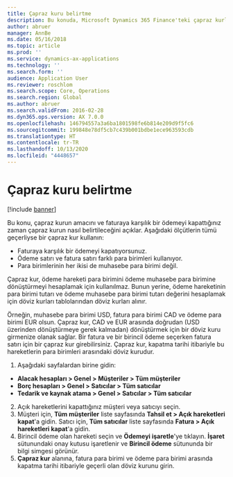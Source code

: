 ```yaml
---
title: Çapraz kuru belirtme
description: Bu konuda, Microsoft Dynamics 365 Finance'teki çapraz kurlar hakkında bilgi verilmektedir.
author: abruer
manager: AnnBe
ms.date: 05/16/2018
ms.topic: article
ms.prod: ''
ms.service: dynamics-ax-applications
ms.technology: ''
ms.search.form: ''
audience: Application User
ms.reviewer: roschlom
ms.search.scope: Core, Operations
ms.search.region: Global
ms.author: abruer
ms.search.validFrom: 2016-02-28
ms.dyn365.ops.version: AX 7.0.0
ms.openlocfilehash: 146794557a3a6ba1801598fe6b814e209d9f5fc6
ms.sourcegitcommit: 199848e78df5cb7c439b001bdbe1ece963593cdb
ms.translationtype: HT
ms.contentlocale: tr-TR
ms.lasthandoff: 10/13/2020
ms.locfileid: "4448657"
---
```

# <a name="specify-the-cross-rate"></a>Çapraz kuru belirtme

[!include [banner](../includes/banner.md)]

Bu konu, çapraz kurun amacını ve faturaya karşılık bir ödemeyi kapattığınız zaman çapraz kurun nasıl belirtileceğini açıklar. Aşağıdaki ölçütlerin tümü geçerliyse bir çapraz kur kullanın: 
-   Faturaya karşılık bir ödemeyi kapatıyorsunuz. 
-   Ödeme satırı ve fatura satırı farklı para birimleri kullanıyor. 
-   Para birimlerinin her ikisi de muhasebe para birimi değil. 

Çapraz kur, ödeme hareketi para birimini ödeme muhasebe para birimine dönüştürmeyi hesaplamak için kullanılmaz. Bunun yerine, ödeme hareketinin para birimi tutarı ve ödeme muhasebe para birimi tutarı değerini hesaplamak için döviz kurları tablolarından döviz kurları alınır. 

Örneğin, muhasebe para birimi USD, fatura para birimi CAD ve ödeme para birimi EUR olsun. Çapraz kur, CAD ve EUR arasında doğrudan (USD üzerinden dönüştürmeye gerek kalmadan) dönüştürmek için bir döviz kuru girmenize olanak sağlar. Bir fatura ve bir birincil ödeme seçerken fatura satırı için bir çapraz kur girebilirsiniz. Çapraz kur, kapatma tarihi itibariyle bu hareketlerin para birimleri arasındaki döviz kurudur.

1.  Aşağıdaki sayfalardan birine gidin:
- **Alacak hesapları > Genel > Müşteriler > Tüm müşteriler** 
- **Borç hesapları > Genel > Satıcılar > Tüm satıcılar** 
- **Tedarik ve kaynak atama > Genel > Satıcılar > Tüm satıcılar**
2.  Açık hareketlerini kapattığınız müşteri veya satıcıyı seçin. 
3.  Müşteri için, **Tüm müşteriler** liste sayfasında **Tahsil et > Açık hareketleri kapat**'a gidin. Satıcı için, **Tüm satıcılar** liste sayfasında **Fatura > Açık hareketleri kapat**'a gidin. 
4.  Birincil ödeme olan hareketi seçin ve **Ödemeyi işaretle**'ye tıklayın. **İşaret** sütunundaki onay kutusu işaretlenir ve **Birincil ödeme** sütununda bir bilgi simgesi görünür. 
5.  **Çapraz kur** alanına, fatura para birimi ve ödeme para birimi arasında kapatma tarihi itibariyle geçerli olan döviz kurunu girin. 
